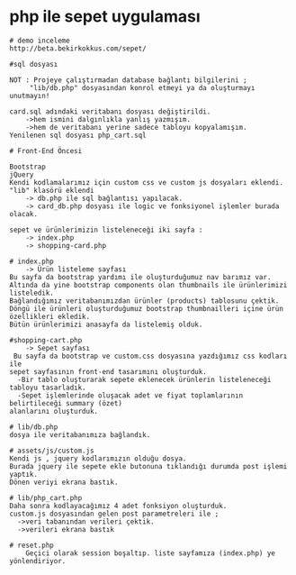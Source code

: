 # php ile sepet uygulaması
    # demo inceleme
    http://beta.bekirkokkus.com/sepet/

    #sql dosyası

    NOT : Projeye çalıştırmadan database bağlantı bilgilerini ;
         "lib/db.php" dosyasından konrol etmeyi ya da oluşturmayı unutmayın!

    card.sql adındaki veritabanı dosyası değiştirildi.
        ->hem ismini dalgınlıkla yanlış yazmışım.
        ->hem de veritabanı yerine sadece tabloyu kopyalamışım.
    Yenilenen sql dosyası php_cart.sql

    # Front-End Öncesi

    Bootstrap
    jQuery 
    Kendi kodlamalarımız için custom css ve custom js dosyaları eklendi.
    "lib" klasörü eklendi 
        -> db.php ile sql bağlantısı yapılacak.
        -> card_db.php dosyası ile logic ve fonksiyonel işlemler burada olacak.
    
    sepet ve ürünlerimizin listeleneceği iki sayfa :
        -> index.php
        -> shopping-card.php

    # index.php 
        -> Ürün listeleme sayfası
    Bu sayfa da bootstrap yardımı ile oluşturduğumuz nav barımız var.
    Altında da yine bootstrap components olan thumbnails ile ürünlerimizi listeledik.
    Bağlandığımız veritabanımızdan ürünler (products) tablosunu çektik. 
    Döngü ile ürünleri oluşturduğumuz bootstrap thumbnailleri içine ürün özellikleri ekledik.
    Bütün ürünlerimizi anasayfa da listelemiş olduk.
    
    #shopping-cart.php 
        -> Sepet sayfası
     Bu sayfa da bootstrap ve custom.css dosyasına yazdığımız css kodları ile
    sepet sayfasının front-end tasarımını oluşturduk. 
      -Bir tablo oluşturarak sepete eklenecek ürünlerin listeleneceği tabloyu tasarladık.
      -Sepet işlemlerinde oluşacak adet ve fiyat toplamlarının belirtileceği summary (özet)
    alanlarını oluşturduk.  

    # lib/db.php
    dosya ile veritabanımıza bağlandık.

    # assets/js/custom.js
    Kendi js , jquery kodlarımızın olduğu dosya.
    Burada jquery ile sepete ekle butonuna tıklandığı durumda post işlemi yaptık.
    Dönen veriyi ekrana bastık.

    # lib/php_cart.php
    Daha sonra kodlayacağımız 4 adet fonksiyon oluşturduk.
    custom.js dosyasından gelen post parametreleri ile ;
      ->veri tabanından verileri çektik.
      ->verileri ekrana bastık

    # reset.php
        Geçici olarak session boşaltıp. liste sayfamıza (index.php) ye yönlendiriyor.



